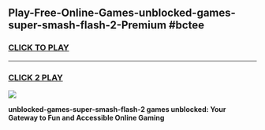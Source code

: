 
## Play-Free-Online-Games-unblocked-games-super-smash-flash-2-Premium #bctee
<h3>
<a href="https://premium.freeplayer.one?title=unblocked-games-super-smash-flash-2&ref=8M">CLICK TO PLAY</a></h3>
<hr>

<h3>
<a href="https://premium.freeplayer.one?title=unblocked-games-super-smash-flash-2&ref=8M">CLICK 2 PLAY</a>
  
</h3>

<a href="https://premium.freeplayer.one?title=unblocked-games-super-smash-flash-2&ref=8M"><img src="https://clearcache.store/games.png"></a>


**unblocked-games-super-smash-flash-2 games unblocked: Your Gateway to Fun and Accessible Online Gaming**
